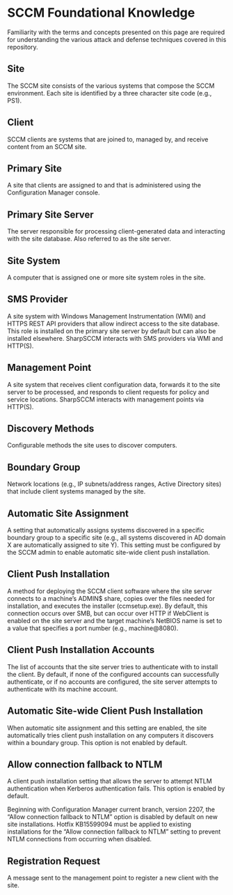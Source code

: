 # SCCM Foundational Knowledge
Familiarity with the terms and concepts presented on this page are required for understanding the various attack and defense techniques covered in this repository.

## Site
The SCCM site consists of the various systems that compose the SCCM environment. Each site is identified by a three character site code (e.g., PS1).

## Client
SCCM clients are systems that are joined to, managed by, and receive content from an SCCM site.

## Primary Site
A site that clients are assigned to and that is administered using the Configuration Manager console.

## Primary Site Server
The server responsible for processing client-generated data and interacting with the site database. Also referred to as the site server.

## Site System
A computer that is assigned one or more site system roles in the site.

## SMS Provider
A site system with Windows Management Instrumentation (WMI) and HTTPS REST API providers that allow indirect access to the site database. This role is installed on the primary site server by default but can also be installed elsewhere. SharpSCCM interacts with SMS providers via WMI and HTTP(S).

## Management Point
A site system that receives client configuration data, forwards it to the site server to be processed, and responds to client requests for policy and service locations. SharpSCCM interacts with management points via HTTP(S).

## Discovery Methods
Configurable methods the site uses to discover computers.

## Boundary Group
Network locations (e.g., IP subnets/address ranges, Active Directory sites) that include client systems managed by the site.

## Automatic Site Assignment
A setting that automatically assigns systems discovered in a specific boundary group to a specific site (e.g., all systems discovered in AD domain X are automatically assigned to site Y). This setting must be configured by the SCCM admin to enable automatic site-wide client push installation.

## Client Push Installation
A method for deploying the SCCM client software where the site server connects to a machine’s ADMIN$ share, copies over the files needed for installation, and executes the installer (ccmsetup.exe). By default, this connection occurs over SMB, but can occur over HTTP if WebClient is enabled on the site server and the target machine’s NetBIOS name is set to a value that specifies a port number (e.g., machine@8080).

## Client Push Installation Accounts
The list of accounts that the site server tries to authenticate with to install the client. By default, if none of the configured accounts can successfully authenticate, or if no accounts are configured, the site server attempts to authenticate with its machine account.

## Automatic Site-wide Client Push Installation
When automatic site assignment and this setting are enabled, the site automatically tries client push installation on any computers it discovers within a boundary group. This option is not enabled by default.

## Allow connection fallback to NTLM
A client push installation setting that allows the server to attempt NTLM authentication when Kerberos authentication fails. This option is enabled by default.

Beginning with Configuration Manager current branch, version 2207, the “Allow connection fallback to NTLM” option is disabled by default on new site installations. Hotfix KB15599094 must be applied to existing installations for the “Allow connection fallback to NTLM” setting to prevent NTLM connections from occurring when disabled.

## Registration Request
A message sent to the management point to register a new client with the site.
